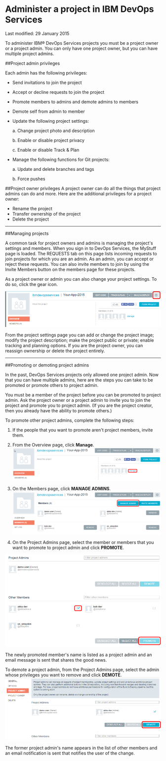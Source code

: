 # Administer a project in IBM DevOps Services 

Last modified: 29 January 2015


To administer IBM&reg; DevOps Services projects you must be a project owner or a project admin. You can only have one project owner, but you can have multiple project admins. 

##Project admin privileges

Each admin has the following privileges:
* Send invitations to join the project
* Accept or decline requests to join the project
* Promote members to admins and demote admins to members
* Demote self from admin to member
* Update the following project settings: 

	a. Change project photo and description
	
	b. Enable or disable project privacy
	
	c. Enable or disable Track & Plan
	
* Manage the following functions for Git projects:

	a. Update and delete branches and tags
	
	b. Force pushes

##Project owner privileges
A project owner can do all the things that project admins can do and more. Here are the additional privileges for a project owner:
* Rename the project
* Transfer ownership of the project
* Delete the project

----
##Managing projects

A common task for project owners and admins is managing the project's settings and members. When you sign in to DevOps Services, the MyStuff page is loaded. The REQUESTS tab on this page lists incoming requests to join projects for which you are an admin. As an admin, you can accept or reject these requests. You can also invite members to join by using the Invite Members button on the members page for these projects.

As a project owner or admin you can also change your project settings. To do so, click the gear icon.

![Project settings gear icon][7]

From the project settings page you can add or change the project image; modify the project description; make the project public or private; enable tracking and planning options. If you are the project owner, you can reassign ownership or delete the project entirely.

----
##Promoting or demoting project admins

In the past, DevOps Services projects only allowed one project admin. Now that you can have multiple admins, here are the steps you can take to be promoted or promote others to project admin.

You must be a member of the project before you can be promoted to project admin. Ask the project owner or a project admin to invite you to join the project and promote you to project admin. (If you are the project creator, then you already have the ability to promote others.)

To promote other project admins, complete the following steps:

1. If the people that you want to promote aren't project members, invite them. 

2. From the Overview page, click **Manage**.
![Manage button on the overview page][4]

3. On the Members page, click **MANAGE ADMINS**.
![Manage admins button on the member page][5]

4. On the Project Admins page, select the member or members that you want to promote to project admin and click **PROMOTE**.

![Promote button on the project admins page][6]

The newly promoted member's name is listed as a project admin and an email message is sent that shares the good news.  

To demote a project admin, from the Project Admins page, select the admin whose privileges you want to remove and click **DEMOTE**.
![Project admin selected for demotion][8]

The former project admin's name appears in the list of other members and an email notification is sent that notifies the user of the change.

[1]: images/invitemembers.png
[2]: images/projadminspage1.png
[3]: images/projectoptionspage1.png
[4]: images/managemembers.png
[5]: images/manageadmins.png
[6]: images/promotemember.png
[7]: images/projectsettings.png
[8]: images/demoteadmin.png

